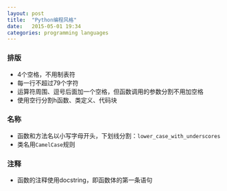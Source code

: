 ```yaml
---
layout: post
title:  "Python编程风格"
date:   2015-05-01 19:34
categories: programming languages
---
```


### 排版

- 4个空格，不用制表符
- 每一行不超过79个字符
- 运算符周围、逗号后面加一个空格，但函数调用的参数分割不用加空格
- 使用空行分割h函数、类定义、代码块

### 名称

- 函数和方法名以小写字母开头，下划线分割：`lower_case_with_underscores`
- 类名用`CamelCase`规则

### 注释

- 函数的注释使用docstring，即函数体的第一条语句